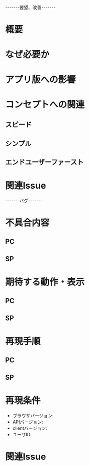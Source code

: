 -------要望、改善-------
# 概要

# なぜ必要か

# アプリ版への影響

# コンセプトへの関連
## スピード
## シンプル
## エンドユーザーファースト

# 関連Issue

-------バグ-------
# 不具合内容
## PC

## SP

# 期待する動作・表示
## PC

## SP

# 再現手順
## PC

## SP

# 再現条件
- ブラウザバージョン:
- APIバージョン:
- clientバージョン:
- ユーザID:

# 関連Issue
